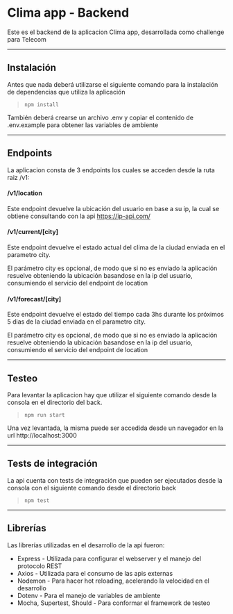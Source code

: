 # Clima app - Backend

Este es el backend de la aplicacion Clima app, desarrollada como challenge para Telecom
***

## Instalación
Antes que nada deberá utilizarse el siguiente comando para la instalación de dependencias que utiliza la aplicación
>`npm install`

También deberá crearse un archivo .env y copiar el contenido de .env.example para obtener las variables de ambiente
***
## Endpoints

La aplicacion consta de 3 endpoints los cuales se acceden desde la ruta raiz /v1:

#### /v1/location
Este endpoint devuelve la ubicación del usuario en base a su ip, la cual se obtiene consultando con la api https://ip-api.com/

#### /v1/current/[city]
Este endpoint devuelve el estado actual del clima de la ciudad enviada en el parametro city.

El parámetro city es opcional, de modo que si no es enviado la aplicación resuelve obteniendo la ubicación basandose en la ip del usuario, consumiendo el servicio del endpoint de location

#### /v1/forecast/[city]
Este endpoint devuelve el estado del tiempo cada 3hs durante los próximos 5 dias de la ciudad enviada en el parametro city.

El parámetro city es opcional, de modo que si no es enviado la aplicación resuelve obteniendo la ubicación basandose en la ip del usuario, consumiendo el servicio del endpoint de location
***
## Testeo

Para levantar la aplicacion hay que utilizar el siguiente comando desde la consola en el directorio del back.
>`npm run start `

Una vez levantada, la misma puede ser accedida desde un navegador en la url http://localhost:3000
***
## Tests de integración

La api cuenta con tests de integración que pueden ser ejecutados desde la consola con el siguiente comando desde el directorio back 
>`npm test`

***
## Librerías

Las librerías utilizadas en el desarrollo de la api fueron:

- Express - Utilizada para configurar el webserver y el manejo del protocolo REST
- Axios - Utilizada para el consumo de las apis externas
- Nodemon - Para hacer hot reloading, acelerando la velocidad en el desarrollo
- Dotenv - Para el manejo de variables de ambiente
- Mocha, Supertest, Should - Para conformar el framework de testeo



